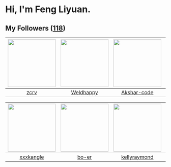 # Hi, I'm Feng Liyuan.

## My Followers ([118](https://github.com/SunRunAway?tab=followers))

| <img src="https://avatars.githubusercontent.com/u/119645983?v=4" width="150" height="150" /> | <img src="https://avatars.githubusercontent.com/u/113218208?v=4" width="150" height="150" /> | <img src="https://avatars.githubusercontent.com/u/59618640?v=4" width="150" height="150" /> | <img src="https://avatars.githubusercontent.com/u/46620760?v=4" width="150" height="150" /> |
| :------------------------------------------------------------------------------------------: | :------------------------------------------------------------------------------------------: | :-----------------------------------------------------------------------------------------: | :-----------------------------------------------------------------------------------------: |
|                                [zcrv](https://github.com/zcrv)                               |                           [Weldhappy](https://github.com/Weldhappy)                          |                        [Akshar-code](https://github.com/Akshar-code)                        |                        [pleiadesian](https://github.com/pleiadesian)                        |

| <img src="https://avatars.githubusercontent.com/u/88874211?v=4" width="150" height="150" /> | <img src="https://avatars.githubusercontent.com/u/49479987?v=4" width="150" height="150" /> | <img src="https://avatars.githubusercontent.com/u/58126365?v=4" width="150" height="150" /> | <img src="https://avatars.githubusercontent.com/u/50138288?v=4" width="150" height="150" /> |
| :-----------------------------------------------------------------------------------------: | :-----------------------------------------------------------------------------------------: | :-----------------------------------------------------------------------------------------: | :-----------------------------------------------------------------------------------------: |
|                          [xxxkangle](https://github.com/xxxkangle)                          |                              [bo-er](https://github.com/bo-er)                              |                       [kellyraymond](https://github.com/kellyraymond)                       |                       [xuhuifang996](https://github.com/xuhuifang996)                       |